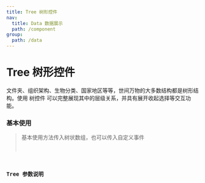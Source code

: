 ```yaml
---
title: Tree 树形控件
nav:
  title: Data 数据展示
  path: /component
group:
  path: /data
---
```


# Tree 树形控件

文件夹、组织架构、生物分类、国家地区等等，世间万物的大多数结构都是树形结构。使用 树控件 可以完整展现其中的层级关系，并具有展开收起选择等交互功能。

### 基本使用

> 基本使用方法传入树状数组，也可以传入自定义事件 <code src="./demo/index1.tsx" />

### Tree 参数说明

<API>
